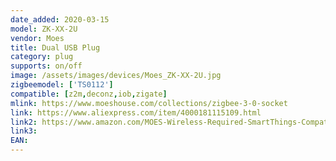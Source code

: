```yaml
---
date_added: 2020-03-15
model: ZK-XX-2U
vendor: Moes
title: Dual USB Plug
category: plug
supports: on/off
image: /assets/images/devices/Moes_ZK-XX-2U.jpg
zigbeemodel: ['TS0112']
compatible: [z2m,deconz,iob,zigate]
mlink: https://www.moeshouse.com/collections/zigbee-3-0-socket
link: https://www.aliexpress.com/item/4000181115109.html
link2: https://www.amazon.com/MOES-Wireless-Required-SmartThings-Compatible/dp/B07XT1C9N5/
link3: 
EAN: 
---
```

